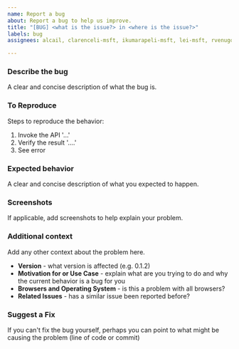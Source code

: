 ```yaml
---
name: Report a bug
about: Report a bug to help us improve.
title: "[BUG] <what is the issue?> in <where is the issue?>"
labels: bug
assignees: alcail, clarenceli-msft, ikumarapeli-msft, lei-msft, rvenugopal-msft, vaibhavjain-msft

---
```


### Describe the bug
A clear and concise description of what the bug is.

### To Reproduce
Steps to reproduce the behavior:
1. Invoke the API '...'
2. Verify the result '....'
3. See error

### Expected behavior
A clear and concise description of what you expected to happen.

### Screenshots
If applicable, add screenshots to help explain your problem.

### Additional context
Add any other context about the problem here.

- **Version** - what version is affected (e.g. 0.1.2)
- **Motivation for or Use Case** - explain what are you trying to do and why the current behavior is a bug for you
- **Browsers and Operating System** - is this a problem with all browsers?
- **Related Issues** - has a similar issue been reported before?

### Suggest a Fix
If you can't fix the bug yourself, perhaps you can point to what might be causing the problem (line of code or commit)
